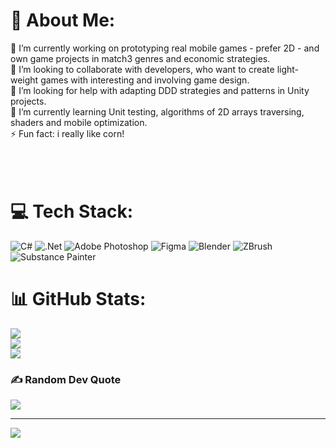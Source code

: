 # 💫 About Me:
🔭 I’m currently working on prototyping real mobile games - prefer 2D - and own game projects in match3 genres and economic strategies.<br>👯 I’m looking to collaborate with developers, who want to create light-weight games with interesting and involving game design.<br>🤝 I’m looking for help with adapting DDD strategies and patterns in Unity projects.<br>🌱 I’m currently learning  Unit testing, algorithms of 2D arrays traversing, shaders and mobile optimization.<br>⚡ Fun fact: i really like corn!<br><br><br><br>


# 💻 Tech Stack:
![C#](https://img.shields.io/badge/c%23-%23239120.svg?style=for-the-badge&logo=c-sharp&logoColor=white) ![.Net](https://img.shields.io/badge/.NET-5C2D91?style=for-the-badge&logo=.net&logoColor=white) ![Adobe Photoshop](https://img.shields.io/badge/adobephotoshop-%2331A8FF.svg?style=for-the-badge&logo=adobephotoshop&logoColor=white) 	![Figma](https://img.shields.io/badge/figma-%23F24E1E.svg?style=for-the-badge&logo=figma&logoColor=white) ![Blender](https://img.shields.io/badge/blender-%23F5792A.svg?style=for-the-badge&logo=blender&logoColor=white) ![ZBrush](https://img.shields.io/badge/-ZBRUSH-brightgreen?style=for-the-badge) ![Substance Painter](https://img.shields.io/badge/-Substance%20Painter-red?style=for-the-badge)
# 📊 GitHub Stats:
![](https://github-readme-stats.vercel.app/api?username=AntonSiadun&theme=radical&hide_border=false&include_all_commits=true&count_private=false)<br/>
![](https://github-readme-streak-stats.herokuapp.com/?user=AntonSiadun&theme=radical&hide_border=false)<br/>
![](https://github-readme-stats.vercel.app/api/top-langs/?username=AntonSiadun&theme=radical&hide_border=false&include_all_commits=true&count_private=false&layout=compact)

### ✍️ Random Dev Quote
![](https://quotes-github-readme.vercel.app/api?type=horizontal&theme=radical)

---
[![](https://visitcount.itsvg.in/api?id=Urdreaminc&icon=2&color=3)](https://visitcount.itsvg.in)
